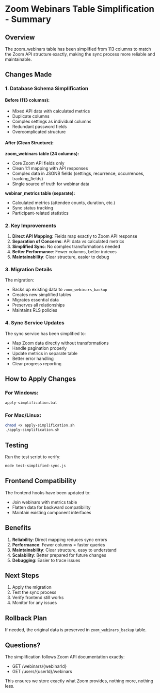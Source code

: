 # Zoom Webinars Table Simplification - Summary

## Overview
The zoom_webinars table has been simplified from 113 columns to match the Zoom API structure exactly, making the sync process more reliable and maintainable.

## Changes Made

### 1. Database Schema Simplification

#### Before (113 columns):
- Mixed API data with calculated metrics
- Duplicate columns
- Complex settings as individual columns
- Redundant password fields
- Overcomplicated structure

#### After (Clean Structure):
**zoom_webinars table (24 columns):**
- Core Zoom API fields only
- Clean 1:1 mapping with API responses
- Complex data in JSONB fields (settings, recurrence, occurrences, tracking_fields)
- Single source of truth for webinar data

**webinar_metrics table (separate):**
- Calculated metrics (attendee counts, duration, etc.)
- Sync status tracking
- Participant-related statistics

### 2. Key Improvements

1. **Direct API Mapping**: Fields map exactly to Zoom API response
2. **Separation of Concerns**: API data vs calculated metrics
3. **Simplified Sync**: No complex transformations needed
4. **Better Performance**: Fewer columns, better indexes
5. **Maintainability**: Clear structure, easier to debug

### 3. Migration Details

The migration:
- Backs up existing data to `zoom_webinars_backup`
- Creates new simplified tables
- Migrates essential data
- Preserves all relationships
- Maintains RLS policies

### 4. Sync Service Updates

The sync service has been simplified to:
- Map Zoom data directly without transformations
- Handle pagination properly
- Update metrics in separate table
- Better error handling
- Clear progress reporting

## How to Apply Changes

### For Windows:
```bash
apply-simplification.bat
```

### For Mac/Linux:
```bash
chmod +x apply-simplification.sh
./apply-simplification.sh
```

## Testing

Run the test script to verify:
```bash
node test-simplified-sync.js
```

## Frontend Compatibility

The frontend hooks have been updated to:
- Join webinars with metrics table
- Flatten data for backward compatibility
- Maintain existing component interfaces

## Benefits

1. **Reliability**: Direct mapping reduces sync errors
2. **Performance**: Fewer columns = faster queries
3. **Maintainability**: Clear structure, easy to understand
4. **Scalability**: Better prepared for future changes
5. **Debugging**: Easier to trace issues

## Next Steps

1. Apply the migration
2. Test the sync process
3. Verify frontend still works
4. Monitor for any issues

## Rollback Plan

If needed, the original data is preserved in `zoom_webinars_backup` table.

## Questions?

The simplification follows Zoom API documentation exactly:
- GET /webinars/{webinarId}
- GET /users/{userId}/webinars

This ensures we store exactly what Zoom provides, nothing more, nothing less.
